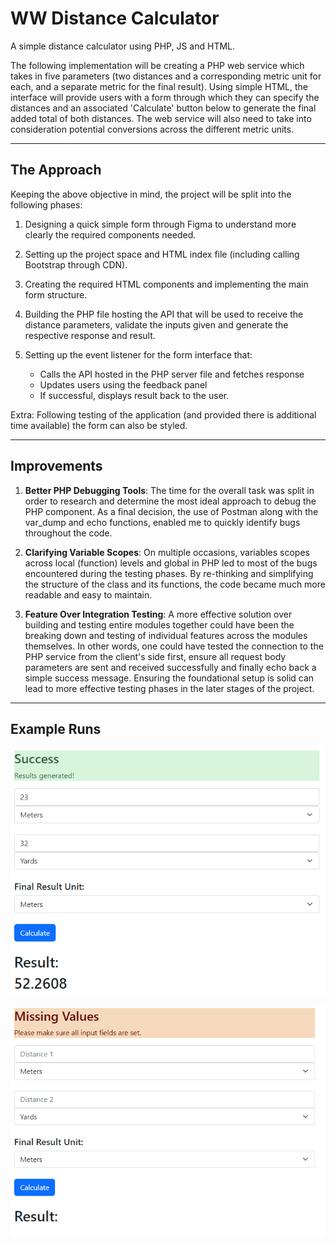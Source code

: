 # WW Distance Calculator

A simple distance calculator using PHP, JS and HTML.

The following implementation will be creating a PHP web service which takes in five parameters (two distances and a corresponding metric unit for each, and a separate metric for the final result). Using simple HTML, the interface will provide users with a form through which they can specify the distances and an associated 'Calculate' button below to generate the final added total of both distances. The web service will also need to take into consideration potential conversions across the different metric units.

---

## The Approach

Keeping the above objective in mind, the project will be split into the following phases:

1. Designing a quick simple form through Figma to understand more clearly the required components needed.
2. Setting up the project space and HTML index file (including calling Bootstrap through CDN).
3. Creating the required HTML components and implementing the main form structure.
4. Building the PHP file hosting the API that will be used to receive the distance parameters, validate the inputs given and generate the respective response and result.
5. Setting up the event listener for the form interface that:

    - Calls the API hosted in the PHP server file and fetches response
    - Updates users using the feedback panel
    - If successful, displays result back to the user.

Extra:
Following testing of the application (and provided there is additional time available) the form can also be styled.

---

## Improvements

1. **Better PHP Debugging Tools**: The time for the overall task was split in order to research and determine the most ideal approach to debug the PHP component. As a final decision, the use of Postman along with the var_dump and echo functions, enabled me to quickly identify bugs throughout the code.

2. **Clarifying Variable Scopes**: On multiple occasions, variables scopes across local (function) levels and global in PHP led to most of the bugs encountered during the testing phases. By re-thinking and simplifying the structure of the class and its functions, the code became much more readable and easy to maintain.

3. **Feature Over Integration Testing**: A more effective solution over building and testing entire modules together could have been the breaking down and testing of individual features across the modules themselves. In other words, one could have tested the connection to the PHP service from the client's side first, ensure all request body parameters are sent and received successfully and finally echo back a simple success message. Ensuring the foundational setup is solid can lead to more effective testing phases in the later stages of the project.

---

## Example Runs

![Screenshot](docs/images/example_1.PNG)

![Screenshot](docs/images/example_2.PNG)
